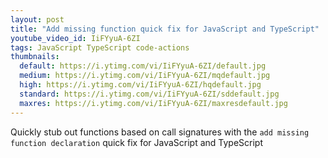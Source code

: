 ```yaml
---
layout: post
title: "Add missing function quick fix for JavaScript and TypeScript"
youtube_video_id: IiFYyuA-6ZI
tags: JavaScript TypeScript code-actions
thumbnails:
  default: https://i.ytimg.com/vi/IiFYyuA-6ZI/default.jpg
  medium: https://i.ytimg.com/vi/IiFYyuA-6ZI/mqdefault.jpg
  high: https://i.ytimg.com/vi/IiFYyuA-6ZI/hqdefault.jpg
  standard: https://i.ytimg.com/vi/IiFYyuA-6ZI/sddefault.jpg
  maxres: https://i.ytimg.com/vi/IiFYyuA-6ZI/maxresdefault.jpg
---
```


Quickly stub out functions based on call signatures with the `add missing function declaration` quick fix for JavaScript and TypeScript
